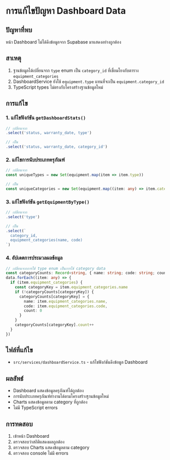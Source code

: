 # การแก้ไขปัญหา Dashboard Data

## ปัญหาที่พบ
หน้า Dashboard ไม่ได้ดึงข้อมูลจาก Supabase มาแสดงอย่างถูกต้อง

## สาเหตุ
1. ฐานข้อมูลได้เปลี่ยนจาก `type` enum เป็น `category_id` ที่เชื่อมโยงกับตาราง `equipment_categories`
2. DashboardService ยังใช้ `equipment.type` แทนที่จะเป็น `equipment.category_id`
3. TypeScript types ไม่ตรงกับโครงสร้างฐานข้อมูลใหม่

## การแก้ไข

### 1. แก้ไขฟังก์ชัน `getDashboardStats()`
```typescript
// เปลี่ยนจาก
.select('status, warranty_date, type')

// เป็น
.select('status, warranty_date, category_id')
```

### 2. แก้ไขการนับประเภทครุภัณฑ์
```typescript
// เปลี่ยนจาก
const uniqueTypes = new Set(equipment.map(item => item.type))

// เป็น
const uniqueCategories = new Set(equipment.map((item: any) => item.category_id).filter(Boolean))
```

### 3. แก้ไขฟังก์ชัน `getEquipmentByType()`
```typescript
// เปลี่ยนจาก
.select('type')

// เป็น
.select(`
  category_id,
  equipment_categories(name, code)
`)
```

### 4. อัปเดตการประมวลผลข้อมูล
```typescript
// เปลี่ยนจากการใช้ type enum เป็นการใช้ category data
const categoryCounts: Record<string, { name: string; code: string; count: number }> = {}
data.forEach((item: any) => {
  if (item.equipment_categories) {
    const categoryKey = item.equipment_categories.name
    if (!categoryCounts[categoryKey]) {
      categoryCounts[categoryKey] = {
        name: item.equipment_categories.name,
        code: item.equipment_categories.code,
        count: 0
      }
    }
    categoryCounts[categoryKey].count++
  }
})
```

## ไฟล์ที่แก้ไข
- `src/services/dashboardService.ts` - แก้ไขฟังก์ชันดึงข้อมูล Dashboard

## ผลลัพธ์
- Dashboard แสดงข้อมูลครุภัณฑ์ได้ถูกต้อง
- การนับประเภทครุภัณฑ์ทำงานได้ตามโครงสร้างฐานข้อมูลใหม่
- Charts แสดงข้อมูลตาม category ที่ถูกต้อง
- ไม่มี TypeScript errors

## การทดสอบ
1. เข้าหน้า Dashboard
2. ตรวจสอบว่าสถิติแสดงผลถูกต้อง
3. ตรวจสอบ Charts แสดงข้อมูลตาม category
4. ตรวจสอบ console ไม่มี errors 